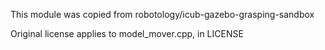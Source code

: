 This module was copied from robotology/icub-gazebo-grasping-sandbox

Original license applies to model_mover.cpp, in LICENSE


